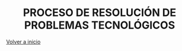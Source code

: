 <h1 align="center"> PROCESO DE RESOLUCIÓN DE PROBLEMAS TECNOLÓGICOS </h1>

[Volver a inicio](https://github.com/angelmicelti/TecnoVilladiego2)
